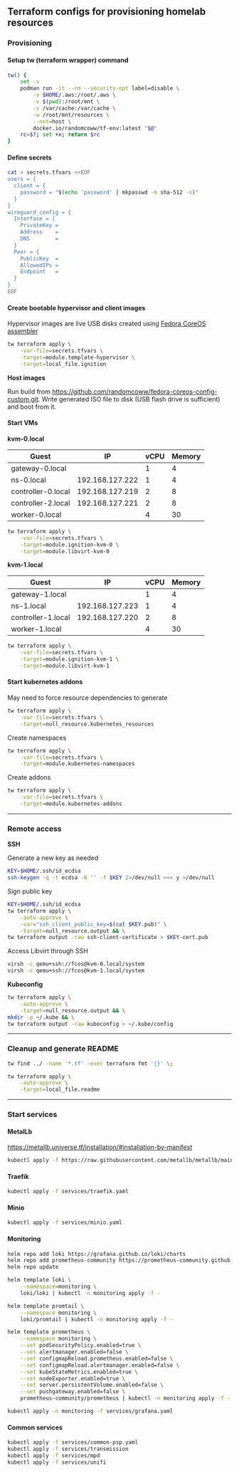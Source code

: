 ## Terraform configs for provisioning homelab resources

### Provisioning

#### Setup tw (terraform wrapper) command

```bash
tw() {
    set -x
    podman run -it --rm --security-opt label=disable \
        -v $HOME/.aws:/root/.aws \
        -v $(pwd):/root/mnt \
        -v /var/cache:/var/cache \
        -w /root/mnt/resources \
        --net=host \
        docker.io/randomcoww/tf-env:latest "$@"
    rc=$?; set +x; return $rc
}
```

#### Define secrets

```bash
cat > secrets.tfvars <<EOF
users = {
  client = {
    password = "$(echo 'password' | mkpasswd -m sha-512 -s)"
  }
}
wireguard_config = {
  Interface = {
    PrivateKey =
    Address    =
    DNS        =
  }
  Peer = {
    PublicKey  =
    AllowedIPs =
    Endpoint   =
  }
}
EOF
```

#### Create bootable hypervisor and client images

Hypervisor images are live USB disks created using [Fedora CoreOS assembler](https://github.com/coreos/coreos-assembler)

```bash
tw terraform apply \
    -var-file=secrets.tfvars \
    -target=module.template-hypervisor \
    -target=local_file.ignition
```

**Host images**

Run build from https://github.com/randomcoww/fedora-coreos-config-custom.git. Write generated ISO file to disk (USB flash drive is sufficient) and boot from it.

#### Start VMs

**kvm-0.local**

| Guest | IP | vCPU | Memory |
|-------|----|------|--------|
| gateway-0.local |  | 1 | 4 |
| ns-0.local | 192.168.127.222 | 1 | 4 |
| controller-0.local | 192.168.127.219 | 2 | 8 |
| controller-2.local | 192.168.127.221 | 2 | 8 |
| worker-0.local |  | 4 | 30 |

```bash
tw terraform apply \
    -var-file=secrets.tfvars \
    -target=module.ignition-kvm-0 \
    -target=module.libvirt-kvm-0
```

**kvm-1.local**

| Guest | IP | vCPU | Memory |
|-------|----|------|--------|
| gateway-1.local |  | 1 | 4 |
| ns-1.local | 192.168.127.223 | 1 | 4 |
| controller-1.local | 192.168.127.220 | 2 | 8 |
| worker-1.local |  | 4 | 30 |

```bash
tw terraform apply \
    -var-file=secrets.tfvars \
    -target=module.ignition-kvm-1 \
    -target=module.libvirt-kvm-1
```

#### Start kubernetes addons

May need to force resource dependencies to generate

```bash
tw terraform apply \
    -var-file=secrets.tfvars \
    -target=null_resource.kubernetes_resources
```

Create namespaces

```bash
tw terraform apply \
    -var-file=secrets.tfvars \
    -target=module.kubernetes-namespaces
```

Create addons

```bash
tw terraform apply \
    -var-file=secrets.tfvars \
    -target=module.kubernetes-addons
```

---

### Remote access

**SSH**

Generate a new key as needed
```bash
KEY=$HOME/.ssh/id_ecdsa
ssh-keygen -q -t ecdsa -N '' -f $KEY 2>/dev/null <<< y >/dev/null
```

Sign public key
```bash
KEY=$HOME/.ssh/id_ecdsa
tw terraform apply \
    -auto-approve \
    -var="ssh_client_public_key=$(cat $KEY.pub)" \
    -target=null_resource.output && \
tw terraform output -raw ssh-client-certificate > $KEY-cert.pub
```

Access Libvirt through SSH
```bash
virsh -c qemu+ssh://fcos@kvm-0.local/system
virsh -c qemu+ssh://fcos@kvm-1.local/system
```

**Kubeconfig**

```bash
tw terraform apply \
    -auto-approve \
    -target=null_resource.output && \
mkdir -p ~/.kube && \
tw terraform output -raw kubeconfig > ~/.kube/config
```

---

### Cleanup and generate README

```bash
tw find ../ -name '*.tf' -exec terraform fmt '{}' \;

tw terraform apply \
    -auto-approve \
    -target=local_file.readme
```

---

### Start services

#### MetalLb

https://metallb.universe.tf/installation/#installation-by-manifest

```bash
kubectl apply -f https://raw.githubusercontent.com/metallb/metallb/main/manifests/metallb.yaml
```

#### Traefik

```bash
kubectl apply -f services/traefik.yaml
```

#### Minio

```bash
kubectl apply -f services/minio.yaml
```

#### Monitoring

```bash
helm repo add loki https://grafana.github.io/loki/charts
helm repo add prometheus-community https://prometheus-community.github.io/helm-charts
helm repo update

helm template loki \
    --namespace=monitoring \
    loki/loki | kubectl -n monitoring apply -f -

helm template promtail \
    --namespace monitoring \
    loki/promtail | kubectl -n monitoring apply -f -

helm template prometheus \
    --namespace monitoring \
    --set podSecurityPolicy.enabled=true \
    --set alertmanager.enabled=false \
    --set configmapReload.prometheus.enabled=false \
    --set configmapReload.alertmanager.enabled=false \
    --set kubeStateMetrics.enabled=true \
    --set nodeExporter.enabled=true \
    --set server.persistentVolume.enabled=false \
    --set pushgateway.enabled=false \
    prometheus-community/prometheus | kubectl -n monitoring apply -f -

kubectl apply -n monitoring -f services/grafana.yaml
```

#### Common services

```bash
kubectl apply -f services/common-psp.yaml
kubectl apply -f services/transmission
kubectl apply -f services/mpd
kubectl apply -f services/unifi
```